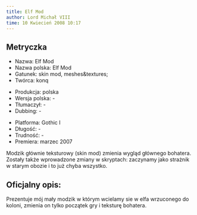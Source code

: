 ```yaml
---
title: Elf Mod
author: Lord Michał VIII
time: 10 Kwiecień 2008 10:17
---
```


## Metryczka

<!-- -->
- Nazwa: Elf Mod
- Nazwa polska: Elf Mod
- Gatunek: skin mod, meshes&textures;
- Twórca: konq

<!-- -->
- Produkcja: polska
- Wersja polska: -
- Tłumaczył: -
- Dubbing: -

<!-- -->
- Platforma: Gothic I
- Długość: -
- Trudność: -
- Premiera: marzec 2007

Modzik głównie teksturowy (skin mod) zmienia wygląd głównego bohatera. Zostały także wprowadzone zmiany w skryptach: zaczynamy jako strażnik w starym obozie i to już chyba wszystko.

## Oficjalny opis:

Prezentuje mój mały modzik w którym wcielamy sie w elfa wrzuconego do koloni, zmienia on tylko początek gry i teksturę bohatera.